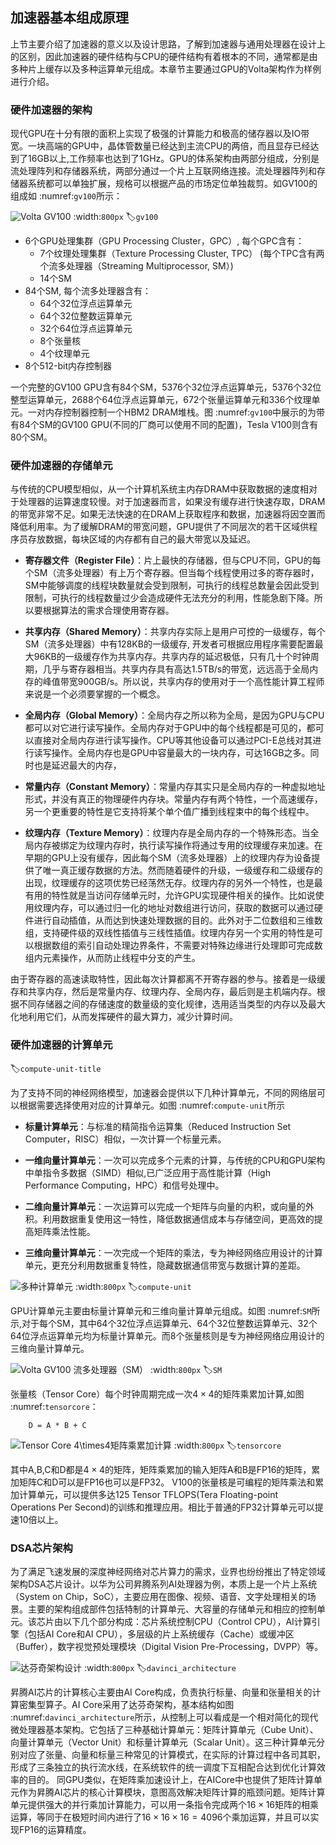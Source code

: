 加速器基本组成原理
------------------

上节主要介绍了加速器的意义以及设计思路，了解到加速器与通用处理器在设计上的区别，因此加速器的硬件结构与CPU的硬件结构有着根本的不同，通常都是由多种片上缓存以及多种运算单元组成。本章节主要通过GPU的Volta架构作为样例进行介绍。

### 硬件加速器的架构

现代GPU在十分有限的面积上实现了极强的计算能力和极高的储存器以及IO带宽。一块高端的GPU中，晶体管数量已经达到主流CPU的两倍，而且显存已经达到了16GB以上,工作频率也达到了1GHz。GPU的体系架构由两部分组成，分别是流处理阵列和存储器系统，两部分通过一个片上互联网络连接。流处理器阵列和存储器系统都可以单独扩展，规格可以根据产品的市场定位单独裁剪。如GV100的组成如 :numref:`gv100`所示：

![Volta GV100](../img/ch06/V100.svg)
:width:`800px`
:label:`gv100`

-   6个GPU处理集群（GPU Processing Cluster，GPC）, 每个GPC含有：
    -   7个纹理处理集群（Texture Processing Cluster, TPC） (每个TPC含有两个流多处理器（Streaming Multiprocessor, SM）)
    -   14个SM
-   84个SM, 每个流多处理器含有：
    -   64个32位浮点运算单元
    -   64个32位整数运算单元
    -   32个64位浮点运算单元
    -   8个张量核
    -   4个纹理单元
-   8个512-bit内存控制器

一个完整的GV100 GPU含有84个SM，5376个32位浮点运算单元，5376个32位整型运算单元，2688个64位浮点运算单元，672个张量运算单元和336个纹理单元。一对内存控制器控制一个HBM2 DRAM堆栈。图 :numref:`gv100`中展示的为带有84个SM的GV100 GPU(不同的厂商可以使用不同的配置)，Tesla V100则含有80个SM。

### 硬件加速器的存储单元

与传统的CPU模型相似，从一个计算机系统主内存DRAM中获取数据的速度相对于处理器的运算速度较慢。对于加速器而言，如果没有缓存进行快速存取，DRAM的带宽非常不足。如果无法快速的在DRAM上获取程序和数据，加速器将因空置而降低利用率。为了缓解DRAM的带宽问题，GPU提供了不同层次的若干区域供程序员存放数据，每块区域的内存都有自己的最大带宽以及延迟。

-   **寄存器文件（Register File）**：片上最快的存储器，但与CPU不同，GPU的每个SM（流多处理器）有上万个寄存器。但当每个线程使用过多的寄存器时，SM中能够调度的线程块数量就会受到限制，可执行的线程总数量会因此受到限制，可执行的线程数量过少会造成硬件无法充分的利用，性能急剧下降。所以要根据算法的需求合理使用寄存器。

-   **共享内存（Shared Memory）**：共享内存实际上是用户可控的一级缓存，每个SM（流多处理器）中有128KB的一级缓存, 开发者可根据应用程序需要配置最大96KB的一级缓存作为共享内存。共享内存的延迟极低，只有几十个时钟周期，几乎与寄存器相当。共享内存具有高达1.5TB/s的带宽，远远高于全局内存的峰值带宽900GB/s。所以说，共享内存的使用对于一个高性能计算工程师来说是一个必须要掌握的一个概念。

-   **全局内存（Global Memory）**：全局内存之所以称为全局，是因为GPU与CPU都可以对它进行读写操作。全局内存对于GPU中的每个线程都是可见的，都可以直接对全局内存进行读写操作。CPU等其他设备可以通过PCI-E总线对其进行读写操作。全局内存也是GPU中容量最大的一块内存，可达16GB之多。同时也是延迟最大的内存，

-   **常量内存（Constant Memory）**：常量内存其实只是全局内存的一种虚拟地址形式，并没有真正的物理硬件内存块。常量内存有两个特性，一个高速缓存，另一个更重要的特性是它支持将某个单个值广播到线程束中的每个线程中。

-   **纹理内存（Texture Memory）**：纹理内存是全局内存的一个特殊形态。当全局内存被绑定为纹理内存时，执行读写操作将通过专用的纹理缓存来加速。在早期的GPU上没有缓存，因此每个SM（流多处理器）上的纹理内存为设备提供了唯一真正缓存数据的方法。然而随着硬件的升级，一级缓存和二级缓存的出现，纹理缓存的这项优势已经荡然无存。纹理内存的另外一个特性，也是最有用的特性就是当访问存储单元时，允许GPU实现硬件相关的操作。比如说使用纹理内存，可以通过归一化的地址对数组进行访问，获取的数据可以通过硬件进行自动插值，从而达到快速处理数据的目的。此外对于二位数组和三维数组，支持硬件级的双线性插值与三线性插值。纹理内存另一个实用的特性是可以根据数组的索引自动处理边界条件，不需要对特殊边缘进行处理即可完成数组内元素操作，从而防止线程中分支的产生。

由于寄存器的高速读取特性，因此每次计算都离不开寄存器的参与。接着是一级缓存和共享内存，然后是常量内存、纹理内存、全局内存，最后则是主机端内存。根据不同存储器之间的存储速度的数量级的变化规律，选用适当类型的内存以及最大化地利用它们，从而发挥硬件的最大算力，减少计算时间。

### 硬件加速器的计算单元
:label:`compute-unit-title`

为了支持不同的神经网络模型，加速器会提供以下几种计算单元，不同的网络层可以根据需要选择使用对应的计算单元。如图 :numref:`compute-unit`所示

-   **标量计算单元**：与标准的精简指令运算集（Reduced Instruction Set Computer，RISC）相似，一次计算一个标量元素。

-   **一维向量计算单元**：一次可以完成多个元素的计算，与传统的CPU和GPU架构中单指令多数据（SIMD）相似,已广泛应用于高性能计算（High Performance Computing，HPC）和信号处理中。

-   **二维向量计算单元**：一次运算可以完成一个矩阵与向量的内积，或向量的外积。利用数据重复使用这一特性，降低数据通信成本与存储空间，更高效的提高矩阵乘法性能。

-   **三维向量计算单元**：一次完成一个矩阵的乘法，专为神经网络应用设计的计算单元，更充分利用数据重复特性，隐藏数据通信带宽与数据计算的差距。

![多种计算单元](../img/ch06/compute_unit.svg)
:width:`800px`
:label:`compute-unit`

GPU计算单元主要由标量计算单元和三维向量计算单元组成。如图 :numref:`SM`所示,对于每个SM，其中64个32位浮点运算单元、64个32位整数运算单元、32个64位浮点运算单元均为标量计算单元。而8个张量核则是专为神经网络应用设计的三维向量计算单元。

![Volta GV100 流多处理器（SM）](../img/ch06/SM.svg)
:width:`800px`
:label:`SM`

张量核（Tensor Core）每个时钟周期完成一次$4\times4$的矩阵乘累加计算,如图 :numref:`tensorcore`：

```
    D = A * B + C
```

![Tensor Core $4\times4$矩阵乘累加计算](../img/ch06/tensor_core.svg)
:width:`800px`
:label:`tensorcore`

其中A,B,C和D都是$4\times4$的矩阵，矩阵乘累加的输入矩阵A和B是FP16的矩阵，累加矩阵C和D可以是FP16也可以是FP32。 V100的张量核是可编程的矩阵乘法和累加计算单元，可以提供多达125 Tensor TFLOPS(Tera Floating-point Operations Per Second)的训练和推理应用。相比于普通的FP32计算单元可以提速10倍以上。

### DSA芯片架构

为了满足飞速发展的深度神经网络对芯片算力的需求，业界也纷纷推出了特定领域架构DSA芯片设计。以华为公司昇腾系列AI处理器为例，本质上是一个片上系统（System on Chip，SoC），主要应用在图像、视频、语音、文字处理相关的场景。主要的架构组成部件包括特制的计算单元、大容量的存储单元和相应的控制单元。该芯片由以下几个部分构成：芯片系统控制CPU（Control CPU），AI计算引擎（包括AI Core和AI CPU），多层级的片上系统缓存（Cache）或缓冲区（Buffer），数字视觉预处理模块（Digital Vision Pre-Processing，DVPP）等。

![达芬奇架构设计](../img/ch06/davinci_architecture.svg)
:width:`800px`
:label:`davinci_architecture`

昇腾AI芯片的计算核心主要由AI Core构成，负责执行标量、向量和张量相关的计算密集型算子。AI Core采用了达芬奇架构，基本结构如图 :numref:`davinci_architecture`所示，从控制上可以看成是一个相对简化的现代微处理器基本架构。它包括了三种基础计算单元：矩阵计算单元（Cube Unit）、向量计算单元（Vector Unit）和标量计算单元（Scalar Unit）。这三种计算单元分别对应了张量、向量和标量三种常见的计算模式，在实际的计算过程中各司其职，形成了三条独立的执行流水线，在系统软件的统一调度下互相配合达到优化计算效率的目的。 同GPU类似，在矩阵乘加速设计上，在AICore中也提供了矩阵计算单元作为昇腾AI芯片的核心计算模块，意图高效解决矩阵计算的瓶颈问题。矩阵计算单元提供强大的并行乘加计算能力，可以用一条指令完成两个$16\times16$矩阵的相乘运算，等同于在极短时间内进行了$16\times16\times16=4096$个乘加运算，并且可以实现FP16的运算精度。
